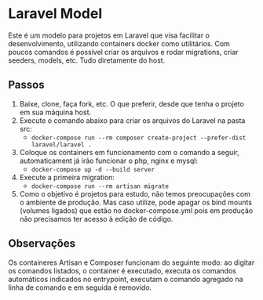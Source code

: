 # Laravel Model

Este é um modelo para projetos em Laravel que visa facilitar o desenvolvimento, utilizando containers docker como utilitários.
Com poucos comandos é possível criar os arquivos e rodar migrations, criar seeders, models, etc. Tudo diretamente do host.

## Passos

1. Baixe, clone, faça fork, etc. O que preferir, desde que tenha o projeto em sua máquina host.
2. Execute o comando abaixo para criar os arquivos do Laravel na pasta src:
    - ```docker-compose run --rm composer create-project --prefer-dist laravel/laravel .```
3. Coloque os containers em funcionamento com o comando a seguir, automaticament já irão funcionar o php, nginx e mysql:
    - ```docker-compose up -d --build server```
4. Execute a primeira migration:
    - ```docker-compose run --rm artisan migrate```
5. Como o objetivo é projetos para estudo, não temos preocupações com o ambiente de produção. Mas caso utilize, pode apagar os bind mounts (volumes ligados) que estão no docker-compose.yml pois em produção não precisamos ter acesso à edição de código.

## Observações
Os containeres Artisan e Composer funcionam do seguinte modo: ao digitar os comandos listados, o container é executado, executa os comandos automáticos indicados no entrypoint, executam o comando agregado na linha de comando e em seguida é removido.